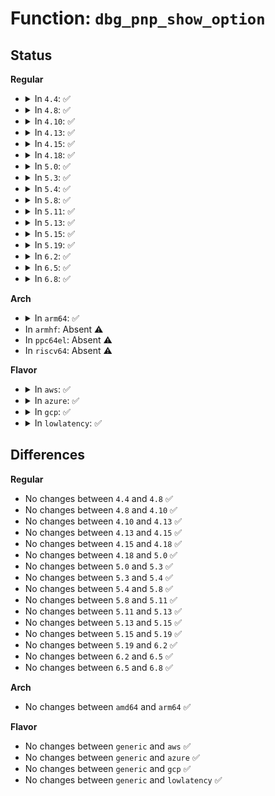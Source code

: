 # Function: <code>dbg_pnp_show_option</code>

## Status
<b>Regular</b>
<ul>
<li>
<details>
<summary>In <code>4.4</code>: ✅</summary>

```c
void dbg_pnp_show_option(struct pnp_dev *dev, struct pnp_option *option);
```

**Collision:** Unique Global

**Inline:** No

**Transformation:** False

**Instances:**

```
In drivers/pnp/support.c (ffffffff814ba100)
Location: drivers/pnp/support.c:104
Inline: False
Direct callers:
  - drivers/pnp/resource.c:pnp_register_irq_resource
  - drivers/pnp/resource.c:pnp_register_dma_resource
  - drivers/pnp/resource.c:pnp_register_port_resource
  - drivers/pnp/resource.c:pnp_register_mem_resource
  - drivers/pnp/quirks.c:quirk_add_irq_optional_dependent_sets
```
**Symbols:**

```
ffffffff814ba100-ffffffff814ba405: dbg_pnp_show_option (STB_GLOBAL)
```
</details>
</li>
<li>
<details>
<summary>In <code>4.8</code>: ✅</summary>

```c
void dbg_pnp_show_option(struct pnp_dev *dev, struct pnp_option *option);
```

**Collision:** Unique Global

**Inline:** No

**Transformation:** False

**Instances:**

```
In drivers/pnp/support.c (ffffffff81509b70)
Location: drivers/pnp/support.c:104
Inline: False
Direct callers:
  - drivers/pnp/resource.c:pnp_register_mem_resource
  - drivers/pnp/resource.c:pnp_register_port_resource
  - drivers/pnp/resource.c:pnp_register_dma_resource
  - drivers/pnp/resource.c:pnp_register_irq_resource
  - drivers/pnp/quirks.c:quirk_add_irq_optional_dependent_sets
```
**Symbols:**

```
ffffffff81509b70-ffffffff81509e72: dbg_pnp_show_option (STB_GLOBAL)
```
</details>
</li>
<li>
<details>
<summary>In <code>4.10</code>: ✅</summary>

```c
void dbg_pnp_show_option(struct pnp_dev *dev, struct pnp_option *option);
```

**Collision:** Unique Global

**Inline:** No

**Transformation:** False

**Instances:**

```
In drivers/pnp/support.c (ffffffff8152dd90)
Location: drivers/pnp/support.c:104
Inline: False
Direct callers:
  - drivers/pnp/resource.c:pnp_register_mem_resource
  - drivers/pnp/resource.c:pnp_register_port_resource
  - drivers/pnp/resource.c:pnp_register_dma_resource
  - drivers/pnp/resource.c:pnp_register_irq_resource
  - drivers/pnp/quirks.c:quirk_add_irq_optional_dependent_sets
```
**Symbols:**

```
ffffffff8152dd90-ffffffff8152e092: dbg_pnp_show_option (STB_GLOBAL)
```
</details>
</li>
<li>
<details>
<summary>In <code>4.13</code>: ✅</summary>

```c
void dbg_pnp_show_option(struct pnp_dev *dev, struct pnp_option *option);
```

**Collision:** Unique Global

**Inline:** No

**Transformation:** False

**Instances:**

```
In drivers/pnp/support.c (ffffffff81540e20)
Location: drivers/pnp/support.c:104
Inline: False
Direct callers:
  - drivers/pnp/resource.c:pnp_register_mem_resource
  - drivers/pnp/resource.c:pnp_register_port_resource
  - drivers/pnp/resource.c:pnp_register_dma_resource
  - drivers/pnp/resource.c:pnp_register_irq_resource
  - drivers/pnp/quirks.c:quirk_add_irq_optional_dependent_sets
```
**Symbols:**

```
ffffffff81540e20-ffffffff81541179: dbg_pnp_show_option (STB_GLOBAL)
```
</details>
</li>
<li>
<details>
<summary>In <code>4.15</code>: ✅</summary>

```c
void dbg_pnp_show_option(struct pnp_dev *dev, struct pnp_option *option);
```

**Collision:** Unique Global

**Inline:** No

**Transformation:** False

**Instances:**

```
In drivers/pnp/support.c (ffffffff815a3f40)
Location: drivers/pnp/support.c:105
Inline: False
Direct callers:
  - drivers/pnp/resource.c:pnp_register_mem_resource
  - drivers/pnp/resource.c:pnp_register_port_resource
  - drivers/pnp/resource.c:pnp_register_dma_resource
  - drivers/pnp/resource.c:pnp_register_irq_resource
  - drivers/pnp/quirks.c:quirk_add_irq_optional_dependent_sets
```
**Symbols:**

```
ffffffff815a3f40-ffffffff815a4299: dbg_pnp_show_option (STB_GLOBAL)
```
</details>
</li>
<li>
<details>
<summary>In <code>4.18</code>: ✅</summary>

```c
void dbg_pnp_show_option(struct pnp_dev *dev, struct pnp_option *option);
```

**Collision:** Unique Global

**Inline:** No

**Transformation:** False

**Instances:**

```
In drivers/pnp/support.c (ffffffff815dbb80)
Location: drivers/pnp/support.c:105
Inline: False
Direct callers:
  - drivers/pnp/resource.c:pnp_register_mem_resource
  - drivers/pnp/resource.c:pnp_register_port_resource
  - drivers/pnp/resource.c:pnp_register_dma_resource
  - drivers/pnp/resource.c:pnp_register_irq_resource
  - drivers/pnp/quirks.c:quirk_add_irq_optional_dependent_sets
```
**Symbols:**

```
ffffffff815dbb80-ffffffff815dbed0: dbg_pnp_show_option (STB_GLOBAL)
```
</details>
</li>
<li>
<details>
<summary>In <code>5.0</code>: ✅</summary>

```c
void dbg_pnp_show_option(struct pnp_dev *dev, struct pnp_option *option);
```

**Collision:** Unique Global

**Inline:** No

**Transformation:** False

**Instances:**

```
In drivers/pnp/support.c (ffffffff815f5330)
Location: drivers/pnp/support.c:105
Inline: False
Direct callers:
  - drivers/pnp/resource.c:pnp_register_mem_resource
  - drivers/pnp/resource.c:pnp_register_port_resource
  - drivers/pnp/resource.c:pnp_register_dma_resource
  - drivers/pnp/resource.c:pnp_register_irq_resource
  - drivers/pnp/quirks.c:quirk_add_irq_optional_dependent_sets
```
**Symbols:**

```
ffffffff815f5330-ffffffff815f5680: dbg_pnp_show_option (STB_GLOBAL)
```
</details>
</li>
<li>
<details>
<summary>In <code>5.3</code>: ✅</summary>

```c
void dbg_pnp_show_option(struct pnp_dev *dev, struct pnp_option *option);
```

**Collision:** Unique Global

**Inline:** No

**Transformation:** False

**Instances:**

```
In drivers/pnp/support.c (ffffffff81627250)
Location: drivers/pnp/support.c:105
Inline: False
Direct callers:
  - drivers/pnp/resource.c:pnp_register_mem_resource
  - drivers/pnp/resource.c:pnp_register_port_resource
  - drivers/pnp/resource.c:pnp_register_dma_resource
  - drivers/pnp/resource.c:pnp_register_irq_resource
  - drivers/pnp/quirks.c:quirk_add_irq_optional_dependent_sets
```
**Symbols:**

```
ffffffff81627250-ffffffff8162759c: dbg_pnp_show_option (STB_GLOBAL)
```
</details>
</li>
<li>
<details>
<summary>In <code>5.4</code>: ✅</summary>

```c
void dbg_pnp_show_option(struct pnp_dev *dev, struct pnp_option *option);
```

**Collision:** Unique Global

**Inline:** No

**Transformation:** False

**Instances:**

```
In drivers/pnp/support.c (ffffffff81648d40)
Location: drivers/pnp/support.c:105
Inline: False
Direct callers:
  - drivers/pnp/resource.c:pnp_register_mem_resource
  - drivers/pnp/resource.c:pnp_register_port_resource
  - drivers/pnp/resource.c:pnp_register_dma_resource
  - drivers/pnp/resource.c:pnp_register_irq_resource
  - drivers/pnp/quirks.c:quirk_add_irq_optional_dependent_sets
```
**Symbols:**

```
ffffffff81648d40-ffffffff8164908c: dbg_pnp_show_option (STB_GLOBAL)
```
</details>
</li>
<li>
<details>
<summary>In <code>5.8</code>: ✅</summary>

```c
void dbg_pnp_show_option(struct pnp_dev *dev, struct pnp_option *option);
```

**Collision:** Unique Global

**Inline:** No

**Transformation:** False

**Instances:**

```
In drivers/pnp/support.c (ffffffff816f7d80)
Location: drivers/pnp/support.c:105
Inline: False
Direct callers:
  - drivers/pnp/resource.c:pnp_register_mem_resource
  - drivers/pnp/resource.c:pnp_register_port_resource
  - drivers/pnp/resource.c:pnp_register_dma_resource
  - drivers/pnp/resource.c:pnp_register_irq_resource
  - drivers/pnp/quirks.c:quirk_add_irq_optional_dependent_sets
```
**Symbols:**

```
ffffffff816f7d80-ffffffff816f80ca: dbg_pnp_show_option (STB_GLOBAL)
```
</details>
</li>
<li>
<details>
<summary>In <code>5.11</code>: ✅</summary>

```c
void dbg_pnp_show_option(struct pnp_dev *dev, struct pnp_option *option);
```

**Collision:** Unique Global

**Inline:** No

**Transformation:** False

**Instances:**

```
In drivers/pnp/support.c (ffffffff81714ad0)
Location: drivers/pnp/support.c:105
Inline: False
Direct callers:
  - drivers/pnp/resource.c:pnp_register_mem_resource
  - drivers/pnp/resource.c:pnp_register_port_resource
  - drivers/pnp/resource.c:pnp_register_dma_resource
  - drivers/pnp/resource.c:pnp_register_irq_resource
  - drivers/pnp/quirks.c:quirk_add_irq_optional_dependent_sets
```
**Symbols:**

```
ffffffff81714ad0-ffffffff81714dcc: dbg_pnp_show_option (STB_GLOBAL)
```
</details>
</li>
<li>
<details>
<summary>In <code>5.13</code>: ✅</summary>

```c
void dbg_pnp_show_option(struct pnp_dev *dev, struct pnp_option *option);
```

**Collision:** Unique Global

**Inline:** No

**Transformation:** False

**Instances:**

```
In drivers/pnp/support.c (ffffffff816f5e20)
Location: drivers/pnp/support.c:105
Inline: False
Direct callers:
  - drivers/pnp/resource.c:pnp_register_mem_resource
  - drivers/pnp/resource.c:pnp_register_port_resource
  - drivers/pnp/resource.c:pnp_register_dma_resource
  - drivers/pnp/resource.c:pnp_register_irq_resource
  - drivers/pnp/quirks.c:quirk_add_irq_optional_dependent_sets
```
**Symbols:**

```
ffffffff816f5e20-ffffffff816f6119: dbg_pnp_show_option (STB_GLOBAL)
```
</details>
</li>
<li>
<details>
<summary>In <code>5.15</code>: ✅</summary>

```c
void dbg_pnp_show_option(struct pnp_dev *dev, struct pnp_option *option);
```

**Collision:** Unique Global

**Inline:** No

**Transformation:** False

**Instances:**

```
In drivers/pnp/support.c (ffffffff81770470)
Location: drivers/pnp/support.c:104
Inline: False
Direct callers:
  - drivers/pnp/resource.c:pnp_register_mem_resource
  - drivers/pnp/resource.c:pnp_register_port_resource
  - drivers/pnp/resource.c:pnp_register_dma_resource
  - drivers/pnp/resource.c:pnp_register_irq_resource
  - drivers/pnp/quirks.c:quirk_add_irq_optional_dependent_sets
```
**Symbols:**

```
ffffffff81770470-ffffffff81770769: dbg_pnp_show_option (STB_GLOBAL)
```
</details>
</li>
<li>
<details>
<summary>In <code>5.19</code>: ✅</summary>

```c
void dbg_pnp_show_option(struct pnp_dev *dev, struct pnp_option *option);
```

**Collision:** Unique Global

**Inline:** No

**Transformation:** False

**Instances:**

```
In drivers/pnp/support.c (ffffffff818a5960)
Location: drivers/pnp/support.c:104
Inline: False
Direct callers:
  - drivers/pnp/resource.c:pnp_register_mem_resource
  - drivers/pnp/resource.c:pnp_register_port_resource
  - drivers/pnp/resource.c:pnp_register_dma_resource
  - drivers/pnp/resource.c:pnp_register_irq_resource
  - drivers/pnp/quirks.c:quirk_add_irq_optional_dependent_sets
```
**Symbols:**

```
ffffffff818a5960-ffffffff818a5c71: dbg_pnp_show_option (STB_GLOBAL)
```
</details>
</li>
<li>
<details>
<summary>In <code>6.2</code>: ✅</summary>

```c
void dbg_pnp_show_option(struct pnp_dev *dev, struct pnp_option *option);
```

**Collision:** Unique Global

**Inline:** No

**Transformation:** False

**Instances:**

```
In drivers/pnp/support.c (ffffffff819ef830)
Location: drivers/pnp/support.c:104
Inline: False
Direct callers:
  - drivers/pnp/resource.c:pnp_register_mem_resource
  - drivers/pnp/resource.c:pnp_register_port_resource
  - drivers/pnp/resource.c:pnp_register_dma_resource
  - drivers/pnp/resource.c:pnp_register_irq_resource
  - drivers/pnp/quirks.c:quirk_add_irq_optional_dependent_sets
```
**Symbols:**

```
ffffffff819ef830-ffffffff819efb41: dbg_pnp_show_option (STB_GLOBAL)
```
</details>
</li>
<li>
<details>
<summary>In <code>6.5</code>: ✅</summary>

```c
void dbg_pnp_show_option(struct pnp_dev *dev, struct pnp_option *option);
```

**Collision:** Unique Global

**Inline:** No

**Transformation:** False

**Instances:**

```
In drivers/pnp/support.c (ffffffff81a38010)
Location: drivers/pnp/support.c:104
Inline: False
Direct callers:
  - drivers/pnp/resource.c:pnp_register_mem_resource
  - drivers/pnp/resource.c:pnp_register_port_resource
  - drivers/pnp/resource.c:pnp_register_dma_resource
  - drivers/pnp/resource.c:pnp_register_irq_resource
  - drivers/pnp/quirks.c:quirk_add_irq_optional_dependent_sets
```
**Symbols:**

```
ffffffff81a38010-ffffffff81a38326: dbg_pnp_show_option (STB_GLOBAL)
```
</details>
</li>
<li>
<details>
<summary>In <code>6.8</code>: ✅</summary>

```c
void dbg_pnp_show_option(struct pnp_dev *dev, struct pnp_option *option);
```

**Collision:** Unique Global

**Inline:** No

**Transformation:** False

**Instances:**

```
In drivers/pnp/support.c (ffffffff81a837d0)
Location: drivers/pnp/support.c:104
Inline: False
Direct callers:
  - drivers/pnp/resource.c:pnp_register_mem_resource
  - drivers/pnp/resource.c:pnp_register_port_resource
  - drivers/pnp/resource.c:pnp_register_dma_resource
  - drivers/pnp/resource.c:pnp_register_irq_resource
  - drivers/pnp/quirks.c:quirk_add_irq_optional_dependent_sets
```
**Symbols:**

```
ffffffff81a837d0-ffffffff81a83ae6: dbg_pnp_show_option (STB_GLOBAL)
```
</details>
</li>
</ul>
<b>Arch</b>
<ul>
<li>
<details>
<summary>In <code>arm64</code>: ✅</summary>

```c
void dbg_pnp_show_option(struct pnp_dev *dev, struct pnp_option *option);
```

**Collision:** Unique Global

**Inline:** No

**Transformation:** False

**Instances:**

```
In drivers/pnp/support.c (ffff8000107b5ff8)
Location: drivers/pnp/support.c:105
Inline: False
Direct callers:
  - drivers/pnp/resource.c:pnp_register_mem_resource
  - drivers/pnp/resource.c:pnp_register_port_resource
  - drivers/pnp/resource.c:pnp_register_dma_resource
  - drivers/pnp/resource.c:pnp_register_irq_resource
  - drivers/pnp/quirks.c:quirk_add_irq_optional_dependent_sets
```
**Symbols:**

```
ffff8000107b5ff8-ffff8000107b6308: dbg_pnp_show_option (STB_GLOBAL)
```
</details>
</li>
<li>
In <code>armhf</code>: Absent ⚠️
</li>
<li>
In <code>ppc64el</code>: Absent ⚠️
</li>
<li>
In <code>riscv64</code>: Absent ⚠️
</li>
</ul>
<b>Flavor</b>
<ul>
<li>
<details>
<summary>In <code>aws</code>: ✅</summary>

```c
void dbg_pnp_show_option(struct pnp_dev *dev, struct pnp_option *option);
```

**Collision:** Unique Global

**Inline:** No

**Transformation:** False

**Instances:**

```
In drivers/pnp/support.c (ffffffff8160eda0)
Location: drivers/pnp/support.c:105
Inline: False
Direct callers:
  - drivers/pnp/resource.c:pnp_register_mem_resource
  - drivers/pnp/resource.c:pnp_register_port_resource
  - drivers/pnp/resource.c:pnp_register_dma_resource
  - drivers/pnp/resource.c:pnp_register_irq_resource
  - drivers/pnp/quirks.c:quirk_add_irq_optional_dependent_sets
```
**Symbols:**

```
ffffffff8160eda0-ffffffff8160f0ec: dbg_pnp_show_option (STB_GLOBAL)
```
</details>
</li>
<li>
<details>
<summary>In <code>azure</code>: ✅</summary>

```c
void dbg_pnp_show_option(struct pnp_dev *dev, struct pnp_option *option);
```

**Collision:** Unique Global

**Inline:** No

**Transformation:** False

**Instances:**

```
In drivers/pnp/support.c (ffffffff816032f0)
Location: drivers/pnp/support.c:105
Inline: False
Direct callers:
  - drivers/pnp/resource.c:pnp_register_mem_resource
  - drivers/pnp/resource.c:pnp_register_port_resource
  - drivers/pnp/resource.c:pnp_register_dma_resource
  - drivers/pnp/resource.c:pnp_register_irq_resource
  - drivers/pnp/quirks.c:quirk_add_irq_optional_dependent_sets
```
**Symbols:**

```
ffffffff816032f0-ffffffff8160363c: dbg_pnp_show_option (STB_GLOBAL)
```
</details>
</li>
<li>
<details>
<summary>In <code>gcp</code>: ✅</summary>

```c
void dbg_pnp_show_option(struct pnp_dev *dev, struct pnp_option *option);
```

**Collision:** Unique Global

**Inline:** No

**Transformation:** False

**Instances:**

```
In drivers/pnp/support.c (ffffffff8163cb80)
Location: drivers/pnp/support.c:105
Inline: False
Direct callers:
  - drivers/pnp/resource.c:pnp_register_mem_resource
  - drivers/pnp/resource.c:pnp_register_port_resource
  - drivers/pnp/resource.c:pnp_register_dma_resource
  - drivers/pnp/resource.c:pnp_register_irq_resource
  - drivers/pnp/quirks.c:quirk_add_irq_optional_dependent_sets
```
**Symbols:**

```
ffffffff8163cb80-ffffffff8163cecc: dbg_pnp_show_option (STB_GLOBAL)
```
</details>
</li>
<li>
<details>
<summary>In <code>lowlatency</code>: ✅</summary>

```c
void dbg_pnp_show_option(struct pnp_dev *dev, struct pnp_option *option);
```

**Collision:** Unique Global

**Inline:** No

**Transformation:** False

**Instances:**

```
In drivers/pnp/support.c (ffffffff81656ed0)
Location: drivers/pnp/support.c:105
Inline: False
Direct callers:
  - drivers/pnp/resource.c:pnp_register_mem_resource
  - drivers/pnp/resource.c:pnp_register_port_resource
  - drivers/pnp/resource.c:pnp_register_dma_resource
  - drivers/pnp/resource.c:pnp_register_irq_resource
  - drivers/pnp/quirks.c:quirk_add_irq_optional_dependent_sets
```
**Symbols:**

```
ffffffff81656ed0-ffffffff8165721c: dbg_pnp_show_option (STB_GLOBAL)
```
</details>
</li>
</ul>

## Differences
<b>Regular</b>
<ul>
<li>
No changes between <code>4.4</code> and <code>4.8</code> ✅
</li>
<li>
No changes between <code>4.8</code> and <code>4.10</code> ✅
</li>
<li>
No changes between <code>4.10</code> and <code>4.13</code> ✅
</li>
<li>
No changes between <code>4.13</code> and <code>4.15</code> ✅
</li>
<li>
No changes between <code>4.15</code> and <code>4.18</code> ✅
</li>
<li>
No changes between <code>4.18</code> and <code>5.0</code> ✅
</li>
<li>
No changes between <code>5.0</code> and <code>5.3</code> ✅
</li>
<li>
No changes between <code>5.3</code> and <code>5.4</code> ✅
</li>
<li>
No changes between <code>5.4</code> and <code>5.8</code> ✅
</li>
<li>
No changes between <code>5.8</code> and <code>5.11</code> ✅
</li>
<li>
No changes between <code>5.11</code> and <code>5.13</code> ✅
</li>
<li>
No changes between <code>5.13</code> and <code>5.15</code> ✅
</li>
<li>
No changes between <code>5.15</code> and <code>5.19</code> ✅
</li>
<li>
No changes between <code>5.19</code> and <code>6.2</code> ✅
</li>
<li>
No changes between <code>6.2</code> and <code>6.5</code> ✅
</li>
<li>
No changes between <code>6.5</code> and <code>6.8</code> ✅
</li>
</ul>
<b>Arch</b>
<ul>
<li>
No changes between <code>amd64</code> and <code>arm64</code> ✅
</li>
</ul>
<b>Flavor</b>
<ul>
<li>
No changes between <code>generic</code> and <code>aws</code> ✅
</li>
<li>
No changes between <code>generic</code> and <code>azure</code> ✅
</li>
<li>
No changes between <code>generic</code> and <code>gcp</code> ✅
</li>
<li>
No changes between <code>generic</code> and <code>lowlatency</code> ✅
</li>
</ul>
